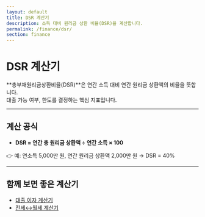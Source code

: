 ```yaml
---
layout: default
title: DSR 계산기
description: 소득 대비 원리금 상환 비율(DSR)을 계산합니다.
permalink: /finance/dsr/
section: finance
---
```


# DSR 계산기

**총부채원리금상환비율(DSR)**은 연간 소득 대비 연간 원리금 상환액의 비율을 뜻합니다.  
대출 가능 여부, 한도를 결정하는 핵심 지표입니다.

---

## 계산 공식
- **DSR = 연간 총 원리금 상환액 ÷ 연간 소득 × 100**

👉 예: 연소득 5,000만 원, 연간 원리금 상환액 2,000만 원 → DSR = 40%

---

## 함께 보면 좋은 계산기
- [대출 이자 계산기](/finance/loan/)  
- [전세↔월세 계산기](/realestate/rent-to-jeonse/)
